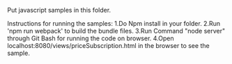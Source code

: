 Put javascript samples in this folder.

Instructions for running the samples:
1.Do Npm install in your folder.
2.Run 'npm run webpack' to build the bundle files.
3.Run Command "node server" through Git Bash for running the code on browser.
4.Open localhost:8080/views/priceSubscription.html in the browser to see the sample.